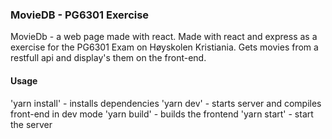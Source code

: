 ### MovieDB - PG6301 Exercise
MovieDb - a web page made with react. Made with react and express as a exercise for the PG6301 Exam on Høyskolen Kristiania.
Gets movies from a restfull api and display's them on the front-end.

#### Usage
 'yarn install' - installs dependencies
 'yarn dev' - starts server and compiles front-end in dev mode
 'yarn build' - builds the frontend
 'yarn start' - start the server

 
